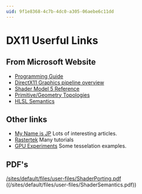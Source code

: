 ```yaml
---
uid: 9f1e8368-4c7b-4dc0-a305-06aebe6c11dd
---
```


# DX11 Userful Links
    
## From Microsoft Website
* <a href="http://msdn.microsoft.com/en-us/library/windows/desktop/ff476345(v=vs.85).aspx" class="extURL" target="_blank">Programming Guide</a>  
* <a href="http://msdn.microsoft.com/en-us/library/windows/desktop/ff476882(v=vs.85).aspx" class="extURL" target="_blank">DirectX11 Graphics pipeline overview</a>  
* <a href="http://msdn.microsoft.com/en-us/library/windows/desktop/ff471356(v=vs.85).aspx" class="extURL" target="_blank">Shader Model 5 Reference</a>  
* <a href="http://msdn.microsoft.com/en-us/library/windows/desktop/bb205124%28v=vs.85%29.aspx" class="extURL" target="_blank">Primitive/Geometry Topologies</a>  
* <a href="http://msdn.microsoft.com/en-us/library/windows/desktop/bb509647%28v=vs.85%29.aspx" class="extURL" target="_blank">HLSL Semantics</a>  

## Other links
* <a href="http://mynameismjp.wordpress.com/" class="extURL" target="_blank">My Name is JP</a> Lots of interesting articles.  
* <a href="http://rastertek.com/tutindex.html" class="extURL" target="_blank">Rastertek</a> Many tutorials  
* <a href="http://gpuexperiments.blogspot.com" class="extURL" target="_blank">GPU Experiments</a> Some tesselation examples.  

## PDF's
[/sites/default/files/user-files/ShaderPorting.pdf](https://vvvv.org/sites/default/files/user-files/ShaderPorting.pdf)  
((/sites/default/files/user-files/ShaderSemantics.pdf))